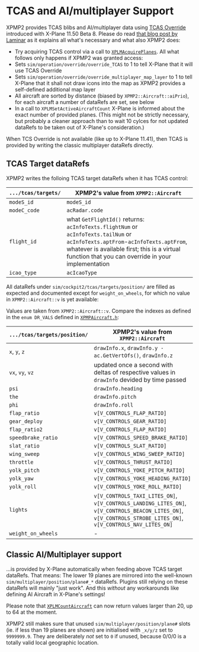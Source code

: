 TCAS and AI/multiplayer Support
==

XPMP2 provides TCAS blibs and AI/multiplayer data using
[TCAS Override](https://developer.x-plane.com/article/overriding-tcas-and-providing-traffic-information/)
introduced with X-Plane 11.50 Beta 8. Please do read
[that blog post by Laminar](https://developer.x-plane.com/article/overriding-tcas-and-providing-traffic-information/)
as it explains all what's necessary and what also XPMP2 does:

- Try acquiring TCAS control via a call to
  [`XPLMAcquirePlanes`](https://developer.x-plane.com/sdk/XPLMPlanes/#XPLMAcquirePlanes).
  All what follows only happens if XPMP2 was granted access:
- Sets `sim/operation/override/override_TCAS` to 1 to tell X-Plane that it
  will use TCAS Override
- Sets `sim/operation/override/override_multiplayer_map_layer` to 1 to tell
  X-Plane that it shall not draw icons into the map as XPMP2 provides
  a self-defined additional map layer
- All aircraft are sorted by distance (biased by `XPMP2::Aircraft::aiPrio`),
  for each aircraft a number of dataRefs are set, see below
- In a call to `XPLMSetActiveAircraftCount` X-Plane is informed about
  the exact number of provided planes. (This might not be strictly necessary,
  but probably a cleaner approach than to wait 10 cylces for not
  updated dataRefs to be taken out of X-Plane's consideration.)
  
When TCS Override is not available (like up to X-Plane 11.41),
then TCAS is provided by writing the classic multiplayer dataRefs directly.

TCAS Target dataRefs
--

XPMP2 writes the folloing TCAS target dataRefs when it has TCAS control:

`.../tcas/targets/` | XPMP2's value from `XPMP2::Aircraft`
------------------- | --------------------
`modeS_id`          | `modeS_id`
`modeC_code`        | `acRadar.code`
`flight_id`         | what `GetFlightId()` returns: `acInfoTexts.flightNum` or `acInfoTexts.tailNum` or `acInfoTexts.aptFrom`-`acInfoTexts.aptFrom`, whatever is available first; this is a virtual function that you can override in your implementation
`icao_type`         | `acIcaoType`

All dataRefs under `sim/cockpit2/tcas/targets/position/` are filled as expected
and documented except for `weight_on_wheels`, for which no value in
`XPMP2::Aircraft::v` is yet available:

Values are taken from `XPMP2::Aircraft::v`. Compare the indexes as defined
in the `enum DR_VALS` defined in [`XPMPAircraft.h`](html/XPMPAircraft_8h.html):

`.../tcas/targets/position/` | XPMP2's value from `XPMP2::Aircraft`
---------------------------- | ---------------------
`x`, `y`, `z`                | `drawInfo.x`, `drawInfo.y - ac.GetVertOfs()`, `drawInfo.z`
`vx`, `vy`, `vz`             | updated once a second with deltas of respective values in `drawInfo` devided by time passed
`psi`                        | `drawInfo.heading`
`the`                        | `drawInfo.pitch`
`phi`                        | `drawInfo.roll`
`flap_ratio`                 | `v[V_CONTROLS_FLAP_RATIO]`
`gear_deploy`                | `v[V_CONTROLS_GEAR_RATIO]`
`flap_ratio2`                | `v[V_CONTROLS_FLAP_RATIO]`
`speedbrake_ratio`           | `v[V_CONTROLS_SPEED_BRAKE_RATIO]`
`slat_ratio`                 | `v[V_CONTROLS_SLAT_RATIO]`
`wing_sweep`                 | `v[V_CONTROLS_WING_SWEEP_RATIO]`
`throttle`                   | `v[V_CONTROLS_THRUST_RATIO]`
`yolk_pitch`                 | `v[V_CONTROLS_YOKE_PITCH_RATIO]`
`yolk_yaw`                   | `v[V_CONTROLS_YOKE_HEADING_RATIO]`
`yolk_roll`                  | `v[V_CONTROLS_YOKE_ROLL_RATIO]`
`lights`                     | `v[V_CONTROLS_TAXI_LITES_ON]`, `v[V_CONTROLS_LANDING_LITES_ON]`, `v[V_CONTROLS_BEACON_LITES_ON]`, `v[V_CONTROLS_STROBE_LITES_ON]`, `v[V_CONTROLS_NAV_LITES_ON]`
`weight_on_wheels`           | -

Classic AI/Multiplayer support
--

...is provided by X-Plane automatically when feeding above TCAS target dataRefs.
That means: The lower 19 planes are mirrored into the well-known
`sim/multiplayer/position/plane#_*` dataRefs. Plugins still relying on these
dataRefs will mainly "just work". And this _without_ any workarounds like
defining AI Aircraft in X-Plane's settings!

Please note that
[`XPLMCountAircraft`](https://developer.x-plane.com/sdk/XPLMPlanes/#XPLMCountAircraft)
can now return values larger than 20,
up to 64 at the moment.

XPMP2 still makes sure that unused `sim/multiplayer/position/plane#` slots
(ie. if less than 19 planes are shown) are initialised with `_x/y/z` set to `9999999.9`.
They are deliberately _not_ set to `0` if unused, because 0/0/0 is a totally
valid local geographic location.
